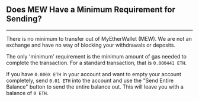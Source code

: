 ## Does MEW Have a Minimum Requirement for Sending?
***

There is no minimum to transfer out of MyEtherWallet (MEW). We are not an exchange and have no way of blocking your withdrawals or deposits.

The only 'minimum' requirement is the minimum amount of gas needed to complete the transaction. For a standard transaction, that is `0.000441 ETH`.

If you have `0.000X ETH` in your account and want to empty your account completely, send `0.01 ETH` into the account and use the "Send Entire Balance" button to send the entire balance out. This will leave you with a balance of `0 ETH`.